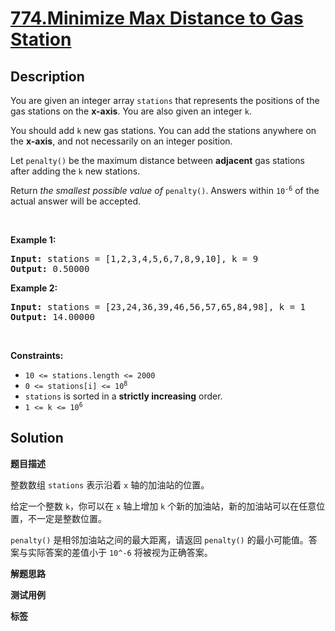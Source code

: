 # [774.Minimize Max Distance to Gas Station](https://leetcode.com/problems/minimize-max-distance-to-gas-station/description/)

## Description

<p>You are given an integer array <code>stations</code> that represents the positions of the gas stations on the <strong>x-axis</strong>. You are also given an integer <code>k</code>.</p>

<p>You should add <code>k</code> new gas stations. You can add the stations anywhere on the <strong>x-axis</strong>, and not necessarily on an integer position.</p>

<p>Let <code>penalty()</code> be the maximum distance between <strong>adjacent</strong> gas stations after adding the <code>k</code> new stations.</p>

<p>Return <em>the smallest possible value of</em> <code>penalty()</code>. Answers within <code>10<sup>-6</sup></code> of the actual answer will be accepted.</p>

<p>&nbsp;</p>
<p><strong class="example">Example 1:</strong></p>
<pre><strong>Input:</strong> stations = [1,2,3,4,5,6,7,8,9,10], k = 9
<strong>Output:</strong> 0.50000
</pre><p><strong class="example">Example 2:</strong></p>
<pre><strong>Input:</strong> stations = [23,24,36,39,46,56,57,65,84,98], k = 1
<strong>Output:</strong> 14.00000
</pre>
<p>&nbsp;</p>
<p><strong>Constraints:</strong></p>

<ul>
  <li><code>10 &lt;= stations.length &lt;= 2000</code></li>
  <li><code>0 &lt;= stations[i] &lt;= 10<sup>8</sup></code></li>
  <li><code>stations</code> is sorted in a <strong>strictly increasing</strong> order.</li>
  <li><code>1 &lt;= k &lt;= 10<sup>6</sup></code></li>
</ul>

## Solution

**题目描述**

整数数组 `stations` 表示沿着 `x` 轴的加油站的位置。

给定一个整数 `k`，你可以在 `x` 轴上增加 `k` 个新的加油站，新的加油站可以在任意位置，不一定是整数位置。

`penalty()` 是相邻加油站之间的最大距离，请返回 `penalty()` 的最小可能值。答案与实际答案的差值小于 `10^-6` 将被视为正确答案。

**解题思路**

**测试用例**

**标签**

